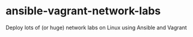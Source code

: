 # ansible-vagrant-network-labs
Deploy lots of (or huge) network labs on Linux using Ansible and Vagrant
